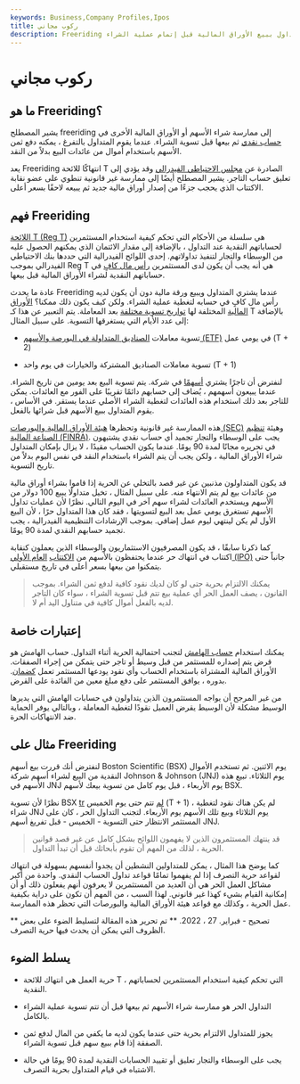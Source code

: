 ```yaml
---
keywords: Business,Company Profiles,Ipos
title: ركوب مجاني
description: Freeriding هي ممارسة غير قانونية يقوم فيها المتداول ببيع الأوراق المالية قبل إتمام عملية الشراء.
---
```


# ركوب مجاني
## ما هو Freeriding؟

يشير المصطلح freeriding إلى ممارسة شراء الأسهم أو الأوراق المالية الأخرى في [حساب نقدي](/cashaccount) ثم بيعها قبل تسوية الشراء. عندما يقوم المتداول بالتفرغ ، يمكنه دفع ثمن الأسهم باستخدام أموال من عائدات البيع بدلاً من النقد.

يعد Freeriding انتهاكًا للائحة T الصادرة عن [مجلس الاحتياطي الفيدرالي](/frb) وقد يؤدي إلى تعليق حساب التاجر. يشير المصطلح أيضًا إلى ممارسة غير قانونية تنطوي على عضو نقابة الاكتتاب الذي يحجب جزءًا من إصدار أوراق مالية جديد ثم يبيعه لاحقًا بسعر أعلى.

## فهم Freeriding

[اللائحة T (Reg T)](/regulationt) هي سلسلة من الأحكام التي تحكم كيفية استخدام المستثمرين لحساباتهم النقدية عند التداول ، بالإضافة إلى مقدار الائتمان الذي يمكنهم الحصول عليه من الوسطاء والتجار لتنفيذ تداولاتهم. إحدى اللوائح الفيدرالية التي حددها بنك الاحتياطي الفيدرالي بموجب Reg T هي أنه يجب أن يكون لدى المستثمرين [رأس مال كافٍ](/capital) في حساباتهم النقدية لشراء الأوراق المالية قبل بيعها.

عادة ما يحدث Freeriding عندما يشتري المتداول ويبيع ورقة مالية دون أن يكون لديه رأس مال كافٍ في حسابه لتغطية عملية الشراء. ولكن كيف يكون ذلك ممكنا؟ [الأوراق المالية](/security) المختلفة لها [تواريخ تسوية مختلفة](/settlementdate) بعد المعاملة. يتم التعبير عن هذا كـ T بالإضافة إلى عدد الأيام التي يستغرقها التسوية. على سبيل المثال:

- تسوية معاملات [الصناديق المتداولة في البورصة والأسهم (ETF)](/etf) في يومي عمل (T + 2)

- تسوية معاملات الصناديق المشتركة والخيارات في يوم واحد (T + 1)

لنفترض أن تاجرًا يشتري [أسهمًا](/shares) في شركة. يتم تسوية البيع بعد يومين من تاريخ الشراء. عندما يبيعون أسهمهم ، يُضاف إلى حسابهم دائمًا تقريبًا على الفور مع العائدات. يمكن للتاجر بعد ذلك استخدام هذه العائدات لتغطية الشراء الأصلي عندما يستقر. في الأساس ، يقوم المتداول ببيع الأسهم قبل شرائها بالفعل.

هذه الممارسة غير قانونية وتحظرها [هيئة الأوراق المالية والبورصات (SEC)](/sec) وهيئة [تنظيم الصناعة المالية (FINRA)](/finra). يجب على الوسطاء والتجار تجميد أي حساب نقدي يشتبهون في تحريره مجانًا لمدة 90 يومًا. عندما يكون الحساب مقيدًا ، لا يزال بإمكان المتداول شراء الأوراق المالية ، ولكن يجب أن يتم الشراء باستخدام النقد في نفس اليوم بدلاً من تاريخ التسوية.

قد يكون المتداولون مذنبين عن غير قصد بالتخلي عن الحرية إذا قاموا بشراء أوراق مالية من عائدات بيع لم يتم الانتهاء منه. على سبيل المثال ، تخيل متداولًا يبيع 100 دولار من الأسهم ويستخدم العائدات لشراء سهم آخر في اليوم التالي. نظرًا لأن عمليات تداول الأسهم تستغرق يومي عمل بعد البيع لتسويتها ، فقد كان هذا المتداول حرًا ، لأن البيع الأول لم يكن لينتهي ليوم عمل إضافي. بموجب الإرشادات التنظيمية الفيدرالية ، يجب تجميد حسابهم النقدي لمدة 90 يومًا.

كما ذكرنا سابقًا ، قد يكون المصرفيون الاستثماريون والوسطاء الذين يعملون كنقابة اكتتاب في انتهاك حر عندما يحتفظون بالأسهم من [الاكتتاب](/underwriter-syndicate) [العام الأولي (IPO)](/ipo) جانباً حتى يتمكنوا من بيعها بسعر أعلى في تاريخ مستقبلي.

> يمكنك الالتزام بحرية حتى لو كان لديك نقود كافية لدفع ثمن الشراء. بموجب القانون ، يصف العمل الحر أي عملية بيع تتم قبل تسوية الشراء ، سواء كان التاجر لديه بالفعل أموال كافية في متناول اليد أم لا.

>

## إعتبارات خاصة

يمكنك استخدام [حساب الهامش](/marginaccount) لتجنب احتمالية الحرية أثناء التداول. حساب الهامش هو قرض يتم إصداره للمستثمر من قبل وسيط أو تاجر حتى يتمكن من إجراء الصفقات. الأوراق المالية المشتراة باستخدام الحساب وأي نقود يودعها المستثمر تعمل [كضمان](/collateral). بدوره ، يوافق المستثمر على دفع مبلغ معين من الفائدة على القرض.

من غير المرجح أن يواجه المستثمرون الذين يتداولون في حسابات الهامش التي يديرها الوسيط مشكلة لأن الوسيط يقرض العميل نقودًا لتغطية المعاملة ، وبالتالي يوفر الحماية ضد الانتهاكات الحرة.

## مثال على Freeriding

لنفترض أنك قررت بيع أسهم Boston Scientific (BSX) يوم الاثنين. ثم تستخدم الأموال النقدية من البيع لشراء أسهم شركة Johnson & Johnson (JNJ) يوم الثلاثاء. تبيع هذه الأسهم في JNJ يوم الأربعاء ، قبل يوم كامل من تسوية بيعك لأسهم BSX.

نظرًا لأن تسوية BSX [tr](/transaction) [لم](/transaction) تتم حتى يوم الخميس (T + 1) ، لم يكن هناك نقود لتغطية شراء JNJ يوم الثلاثاء وبيع تلك الأسهم يوم الأربعاء. لتجنب التداول الحر ، كان على المستثمر الانتظار حتى التسوية - الخميس - قبل تفريغ أسهم JNJ.

> قد ينتهك المستثمرون الذين لا يفهمون اللوائح بشكل كامل عن غير قصد قوانين الحرية ، لذلك من المهم أن تقوم بأبحاثك قبل أن تبدأ التداول.

>

كما يوضح هذا المثال ، يمكن للمتداولين النشطين أن يجدوا أنفسهم بسهولة في انتهاك لقواعد حرية التصرف إذا لم يفهموا تمامًا قواعد تداول الحساب النقدي. واحدة من أكبر مشاكل العمل الحر هي أن العديد من المستثمرين لا يعرفون أنهم يفعلون ذلك أو أن إمكانية القيام بشيء كهذا غير قانوني. لهذا السبب ، من المهم أن تكون على دراية بكيفية عمل الحرية ، وكذلك مع قواعد هيئة الأوراق المالية والبورصات التي تحظر هذه الممارسة.

** تصحيح - فبراير. 27 ، 2022. ** تم تحرير هذه المقالة لتسليط الضوء على بعض الظروف التي يمكن أن يحدث فيها حرية التصرف.

## يسلط الضوء

- حرية العمل هي انتهاك للائحة T ، التي تحكم كيفية استخدام المستثمرين لحساباتهم النقدية.

- التداول الحر هو ممارسة شراء الأسهم ثم بيعها قبل أن تتم تسوية عملية الشراء بالكامل.

- يجوز للمتداول الالتزام بحرية حتى عندما يكون لديه ما يكفي من المال لدفع ثمن الصفقة إذا قام ببيع سهم قبل تسوية الشراء.

- يجب على الوسطاء والتجار تعليق أو تقييد الحسابات النقدية لمدة 90 يومًا في حالة الاشتباه في قيام المتداول بحرية التصرف.

